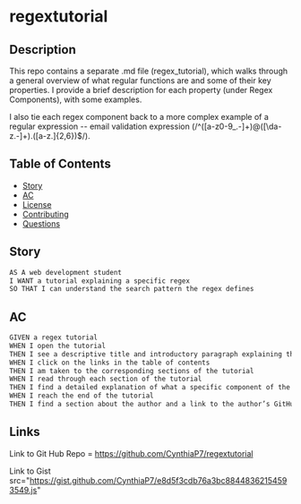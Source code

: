 # regextutorial

## Description

This repo contains a separate .md file (regex_tutorial), which walks through a general overview of what regular functions are and some of their key properties. I provide a brief description for each property (under Regex Components), with some examples. 

I also tie each regex component back to a more complex example of a regular expression -- email validation expression (/^([a-z0-9_\.-]+)@([\da-z\.-]+)\.([a-z\.]{2,6})$/).

## Table of Contents

- [Story](#story)
- [AC](#ac)
- [License](#license)
- [Contributing](#contributing)
- [Questions](#questions)
## Story

```md
AS A web development student
I WANT a tutorial explaining a specific regex
SO THAT I can understand the search pattern the regex defines
```

## AC

```md
GIVEN a regex tutorial
WHEN I open the tutorial
THEN I see a descriptive title and introductory paragraph explaining the purpose of the tutorial, a summary describing the regex featured in the tutorial, a table of contents linking to different sections that break down each component of the regex and explain what it does, and a section about the author with a link to the author’s GitHub profile
WHEN I click on the links in the table of contents
THEN I am taken to the corresponding sections of the tutorial
WHEN I read through each section of the tutorial
THEN I find a detailed explanation of what a specific component of the regex does
WHEN I reach the end of the tutorial
THEN I find a section about the author and a link to the author’s GitHub profile
```

## Links

Link to Git Hub Repo = https://github.com/CynthiaP7/regextutorial

Link to Gist src="https://gist.github.com/CynthiaP7/e8d5f3cdb76a3bc88448362154593549.js"

